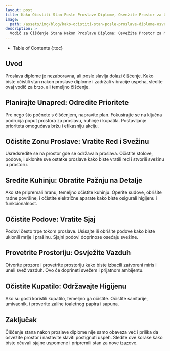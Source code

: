 ```yaml
---
layout: post
title: Kako Očistiti Stan Posle Proslave Diplome, Osvežite Prostor za Uspeh
image: 
  path: /assets/img/blog/kako-ocistiti-stan-posle-proslave-diplome-osvezite-prostor-za-uspeh_dubinsko_pranje_ba.png
description: >
  Vodič za Čišćenje Stana Nakon Proslave Diplome: Osvežite Prostor za Nezaboravan Uspeh
---
```



- Table of Contents
{:toc}


## Uvod

Proslava diplome je nezaboravna, ali posle slavlja dolazi čišćenje. Kako biste očistili stan nakon proslave diplome i zadržali vibracije uspeha, sledite ovaj vodič za brzo, ali temeljno čišćenje.

## Planirajte Unapred: Odredite Prioritete

Pre nego što počnete s čišćenjem, napravite plan. Fokusirajte se na ključna područja poput prostora za proslavu, kuhinje i kupatila. Postavljanje prioriteta omogućava bržu i efikasniju akciju.

## Očistite Zonu Proslave: Vratite Red i Svežinu

Usredsredite se na prostor gde se održavala proslava. Očistite stolove, podove, i uklonite sve ostatke proslave kako biste vratili red i stvorili svežinu u prostoru.

## Sredite Kuhinju: Obratite Pažnju na Detalje

Ako ste pripremali hranu, temeljno očistite kuhinju. Operite sudove, obrišite radne površine, i očistite električne aparate kako biste osigurali higijenu i funkcionalnost.

## Očistite Podove: Vratite Sjaj

Podovi često trpe tokom proslave. Usisajte ili obrišite podove kako biste uklonili mrlje i prašinu. Sjajni podovi doprinose osećaju svežine.

## Provetrite Prostoriju: Osvježite Vazduh

Otvorite prozore i provetrite prostoriju kako biste izbacili zatvoreni miris i uneli svež vazduh. Ovo će doprineti svežem i prijatnom ambijentu.

## Očistite Kupatilo: Održavajte Higijenu

Ako su gosti koristili kupatilo, temeljno ga očistite. Očistite sanitarije, umivaonik, i proverite zalihe toaletnog papira i sapuna.

## Zaključak

Čišćenje stana nakon proslave diplome nije samo obaveza već i prilika da osvežite prostor i nastavite slaviti postignuti uspeh. Sledite ove korake kako biste očuvali sjajne uspomene i pripremili stan za nove izazove.

